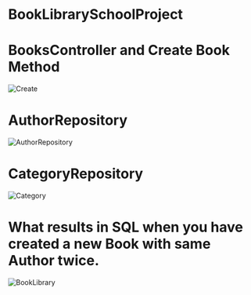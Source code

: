 # BookLibrarySchoolProject

# BooksController and Create Book Method
![Create](https://user-images.githubusercontent.com/62704491/110220074-9cd72500-7ec3-11eb-9da2-d91b7cff6c12.png)
# AuthorRepository
![AuthorRepository](https://user-images.githubusercontent.com/62704491/110220179-21c23e80-7ec4-11eb-896f-5da5606935b0.png)
# CategoryRepository
![Category](https://user-images.githubusercontent.com/62704491/110220108-e1fb5700-7ec3-11eb-90ba-efbfd6d49f06.png)
# What results in SQL when you have created a new Book with same Author twice.
![BookLibrary](https://user-images.githubusercontent.com/62704491/110219978-da877e00-7ec2-11eb-80f5-593cdf94294a.png)




